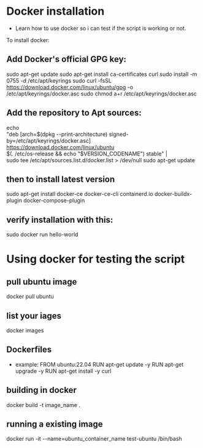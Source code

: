 # Docker installation
* Learn how to use docker so i can test if the script is working or not.

To install docker:
## Add Docker's official GPG key:
sudo apt-get update
sudo apt-get install ca-certificates curl
sudo install -m 0755 -d /etc/apt/keyrings
sudo curl -fsSL https://download.docker.com/linux/ubuntu/gpg -o /etc/apt/keyrings/docker.asc
sudo chmod a+r /etc/apt/keyrings/docker.asc

## Add the repository to Apt sources:
echo \
  "deb [arch=$(dpkg --print-architecture) signed-by=/etc/apt/keyrings/docker.asc] https://download.docker.com/linux/ubuntu \
  $(. /etc/os-release && echo "$VERSION_CODENAME") stable" | \
  sudo tee /etc/apt/sources.list.d/docker.list > /dev/null
sudo apt-get update


## then to install latest version
sudo apt-get install docker-ce docker-ce-cli containerd.io docker-buildx-plugin docker-compose-plugin

## verify installation with this:

 sudo docker run hello-world
 
 
# Using docker for testing the script
## pull ubuntu image
docker pull ubuntu

## list your iages
docker images

## Dockerfiles
* example:
FROM ubuntu:22.04
RUN apt-get update -y
RUN apt-get upgrade -y
RUN apt-get install -y curl

## building in docker
docker build -t image_name .

## running a existing image
docker run -it --name=ubuntu_container_name test-ubuntu /bin/bash
